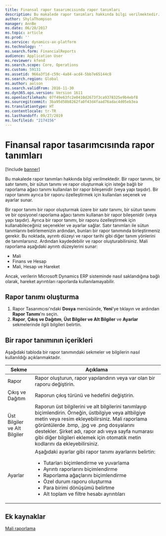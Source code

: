 ```yaml
---
title: Finansal rapor tasarımcısında rapor tanımları
description: Bu makalede rapor tanımları hakkında bilgi verilmektedir. Bir rapor tanımı, bir satır tanımı, bir sütun tanımı ve rapor oluşturmak için isteğe bağlı bir raporlama ağacı tanımı kullanılan bir rapor bileşenidir (veya yapı taşıdır). Bir rapor tanımı ayrıca bir raporu özelleştirmek için kullanılan seçenek ve ayarlar sunar.
author: ShylaThompson
manager: AnnBe
ms.date: 06/20/2017
ms.topic: article
ms.prod: ''
ms.service: dynamics-ax-platform
ms.technology: ''
ms.search.form: FinancialReports
audience: Application User
ms.reviewer: kfend
ms.search.scope: Core, Operations
ms.custom: 59131
ms.assetid: 966a3f1d-c59c-4a84-acd4-5bb7e65144c8
ms.search.region: Global
ms.author: aolson
ms.search.validFrom: 2016-11-30
ms.dyn365.ops.version: Version 1611
ms.openlocfilehash: 07f49e63fc2e0410d2673f3ca9378325e9b4ebf8
ms.sourcegitcommit: 3ba95d50b8262fa0f43d4faad76adac4d05eb3ea
ms.translationtype: HT
ms.contentlocale: tr-TR
ms.lasthandoff: 09/27/2019
ms.locfileid: "2174156"
---
```

# <a name="report-definitions-in-financial-report-designer"></a>Finansal rapor tasarımcısında rapor tanımları

[!include [banner](../includes/banner.md)]

Bu makalede rapor tanımları hakkında bilgi verilmektedir. Bir rapor tanımı, bir satır tanımı, bir sütun tanımı ve rapor oluşturmak için isteğe bağlı bir raporlama ağacı tanımı kullanılan bir rapor bileşenidir (veya yapı taşıdır). Bir rapor tanımı ayrıca bir raporu özelleştirmek için kullanılan seçenek ve ayarlar sunar. 

Bir rapor tanımı bir rapor oluşturmak üzere bir satır tanımı, bir sütun tanımı ve bir opsiyonel raporlama ağacı tanımı kullanan bir rapor bileşenidir (veya yapı taşıdır). Ayrıca bir rapor tanımı, bir raporu özelleştirmek için kullanabileceğiniz seçenekler ve ayarlar sağlar. Satır tanımları ile sütun tanımlarını belirlemenizin ardından, bunları bir rapor tanımında birleştirmeniz gerekir. Bu noktada, ayrıntı düzeyi ve rapor tarihi gibi diğer tanım yönlerini de tanımlarsınız. Ardından kaydedebilir ve rapor oluşturabilirsiniz. Mali raporlama aşağıdaki ayrıntı düzeylerini sunar:

- Mali
- Finans ve Hesap
- Mali, Hesap ve Hareket

Ancak, verilerin Microsoft Dynamics ERP sisteminde nasıl saklandığına bağlı olarak, hareket ayrıntıları raporlarda kullanılamayabilir.

## <a name="create-a-report-definition"></a>Rapor tanımı oluşturma
1. Rapor Tasarımcısı'ndaki **Dosya** menüsünde, **Yeni**'ye tıklayın ve ardından **Rapor Tanımı**'nı seçin.
2. **Rapor**, **Çıkış ve Dağıtım**, **Üst Bilgiler ve Alt Bilgiler** ve **Ayarlar** sekmelerinde ilgili bilgileri belirtin.

## <a name="contents-of-a-report-definition"></a>Bir rapor tanımının içerikleri
Aşağıdaki tabloda bir rapor tanımındaki sekmeler ve bilgilerin nasıl kullanıldığı açıklanmaktadır.

<table>
<thead>
<tr>
<th>Sekme</th>
<th>Açıklama</th>
</tr>
</thead>
<tbody>
<tr>
<td>Rapor</td>
<td>Rapor oluşturun, rapor yapılandırın veya var olan bir raporu değiştirin.</td>
</tr>
<tr>
<td>Çıkış ve Dağıtım</td>
<td>Raporun çıkış türünü ve hedefini değiştirin.</td>
</tr>
<tr>
<td>Üst Bilgiler ve Alt Bilgiler</td>
<td>Raporun üst bilgilerini ve alt bilgilerini tanımlayıp biçimlendirin. Örneğin, üstbilgiye veya altbilgiye metin veya resim ekleyebilirsiniz. Mali raporlama görüntülerde .bmp, .jpg ve .png dosyalarını destekler. Şirket adı, rapor adı veya sayfa numarası gibi diğer bilgileri eklemek için otomatik metin kodlarını da ekleyebilirsiniz.</td>
</tr>
<tr>
<td>Ayarlar</td>
<td>Aşağıdaki ayarlar gibi rapor tanımı ayarlarını belirtin:
<ul>
<li>Tutarları biçimlendirme ve yuvarlama</li>
<li>Ayrıntı raporlarını biçimlendirme</li>
<li>Raporlama ağaçlarını biçimlendirme</li>
<li>Özel durum raporu oluşturma</li>
<li>Para birimi dönüşümü belirtme</li>
<li>Alt toplam ve filtre hesabı ayrıntıları</li>
</ul>
</td>
</tr>
</tbody>
</table>

## <a name="additional-resources"></a>Ek kaynaklar

[Mali raporlama](financial-reporting-intro.md)
